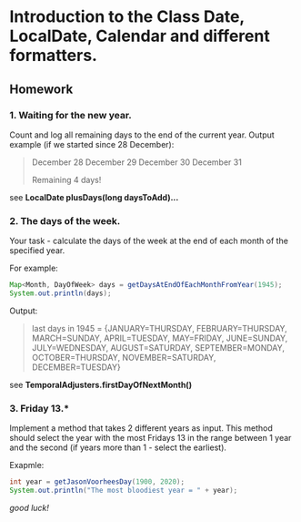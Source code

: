 # Introduction to the Class Date, LocalDate, Calendar and different formatters.

## Homework

### 1. Waiting for the new year.

Count and log all remaining days to the end of the current year.
Output example (if we started since 28 December):

> December 28
> December 29
> December 30
> December 31
>
> Remaining 4 days!

see **LocalDate plusDays(long daysToAdd)...**


### 2. The days of the week.

Your task - calculate the days of the week at the end of each month of the specified year.

For example:

```java
Map<Month, DayOfWeek> days = getDaysAtEndOfEachMonthFromYear(1945);
System.out.println(days);
```

Output:
>last days in 1945 = {JANUARY=THURSDAY, FEBRUARY=THURSDAY, MARCH=SUNDAY, APRIL=TUESDAY, MAY=FRIDAY, JUNE=SUNDAY, JULY=WEDNESDAY, 
>AUGUST=SATURDAY, SEPTEMBER=MONDAY, OCTOBER=THURSDAY, NOVEMBER=SATURDAY, DECEMBER=TUESDAY}

see **TemporalAdjusters.firstDayOfNextMonth()**


### 3. Friday 13.*

Implement a method that takes 2 different years as input. This method should select the year with the most Fridays 13 
in the range between 1 year and the second (if years more than 1 - select the earliest).

Exapmle:
```java
int year = getJasonVoorheesDay(1900, 2020);
System.out.println("The most bloodiest year = " + year);
```

*good luck!*
